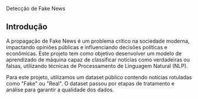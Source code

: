 Detecção de Fake News

## Introdução
A propagação de Fake News é um problema crítico na sociedade moderna, impactando opiniões públicas e influenciando decisões políticas e econômicas. Este projeto tem como objetivo desenvolver um modelo de aprendizado de máquina capaz de classificar notícias como verdadeiras ou falsas, utilizando técnicas de Processamento de Linguagem Natural (NLP).

Para este projeto, utilizamos um dataset público contendo notícias rotuladas como "Fake" ou "Real". O dataset passou por etapas de tratamento e análise para garantir a qualidade dos dados.
